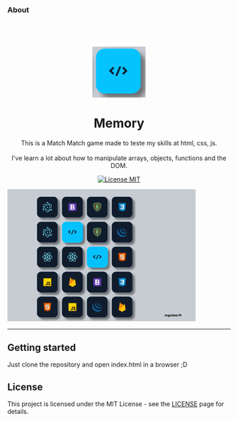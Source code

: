 ### About

<h1 align="center">
<br>
  <img src="./assets/images/card.png" alt="Memory" width="120">
<br>
<br>
Memory
</h1>

<p align="center">This is a Match Match game made to teste my skills at html, css, js.<br><br> I've learn a lot about how to manipulate arrays, objects, functions and the DOM.
</p>

<p align="center">
  <a href="https://opensource.org/licenses/MIT">
    <img src="https://img.shields.io/badge/License-MIT-blue.svg" alt="License MIT">
  </a>
</p>

[//]: # (Add your gifs/images here:)
<div>
  <img src="./assets/images/first.gif" alt="demo" width="425">
</div>

<hr />

## Getting started

Just clone the repository and open index.html in a browser ;D


## License

This project is licensed under the MIT License - see the [LICENSE](https://opensource.org/licenses/MIT) page for details.